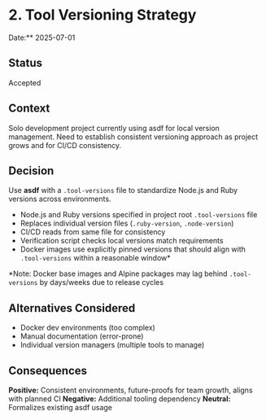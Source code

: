 # 2. Tool Versioning Strategy

Date:\*\* 2025-07-01

## Status

Accepted

## Context

Solo development project currently using asdf for local version management. Need to establish consistent versioning approach as project grows and for CI/CD consistency.

## Decision

Use **asdf** with a `.tool-versions` file to standardize Node.js and Ruby versions across environments.

- Node.js and Ruby versions specified in project root `.tool-versions` file
- Replaces individual version files (`.ruby-version`, `.node-version`)
- CI/CD reads from same file for consistency
- Verification script checks local versions match requirements
- Docker images use explicitly pinned versions that should align with `.tool-versions` within a reasonable window\*

\*Note: Docker base images and Alpine packages may lag behind `.tool-versions` by days/weeks due to release cycles

## Alternatives Considered

- Docker dev environments (too complex)
- Manual documentation (error-prone)
- Individual version managers (multiple tools to manage)

## Consequences

**Positive:** Consistent environments, future-proofs for team growth, aligns with planned CI
**Negative:** Additional tooling dependency
**Neutral:** Formalizes existing asdf usage
